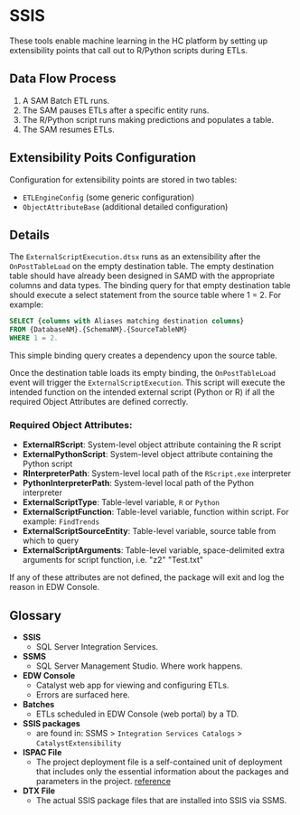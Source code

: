 # SSIS

These tools enable machine learning in the HC platform by setting up extensibility points that call out to R/Python scripts during ETLs.

## Data Flow Process

1. A SAM Batch ETL runs.
2. The SAM pauses ETLs after a specific entity runs.
3. The R/Python script runs making predictions and populates a table.
4. The SAM resumes ETLs.

## Extensibility Poits Configuration

Configuration for extensibility points are stored in two tables:

- `ETLEngineConfig` (some generic configuration)
- `ObjectAttributeBase` (additional detailed configuration)

## Details

The `ExternalScriptExecution.dtsx` runs as an extensibility after the `OnPostTableLoad` on the empty destination table. The empty destination table should have already been designed in SAMD with the appropriate columns and data types. The binding query for that empty destination table should execute a select statement from the source table where 1 = 2. For example:

```sql
SELECT {columns with Aliases matching destination columns}
FROM {DatabaseNM}.{SchemaNM}.{SourceTableNM}
WHERE 1 = 2.
```

This simple binding query creates a dependency upon the source table.

Once the destination table loads its empty binding, the `OnPostTableLoad` event will trigger the `ExternalScriptExecution`. This script will execute the intended function on the intended external script (Python or R) if all the required Object Attributes are defined correctly.

### Required Object Attributes:

- **ExternalRScript**: System-level object attribute containing the R script
- **ExternalPythonScript**: System-level object attribute containing the Python script
- **RInterpreterPath**: System-level local path of the `RScript.exe` interpreter
- **PythonInterpreterPath**: System-level local path of the Python interpreter
- **ExternalScriptType**: Table-level variable, `R` or `Python`
- **ExternalScriptFunction**: Table-level variable, function within script. For example: `FindTrends`
- **ExternalScriptSourceEntity**: Table-level variable, source table from which to query
- **ExternalScriptArguments**: Table-level variable, space-delimited extra arguments for script function, i.e. "z2" "Test.txt"

If any of these attributes are not defined, the package will exit and log the reason in EDW Console.

## Glossary

- **SSIS**
    + SQL Server Integration Services.
- **SSMS**
    + SQL Server Management Studio. Where work happens.
- **EDW Console**
    + Catalyst web app for viewing and configuring ETLs.
    + Errors are surfaced here.
- **Batches**
    + ETLs scheduled in EDW Console (web portal) by a TD.
- **SSIS packages**
    + are found in: SSMS > `Integration Services Catalogs` > `CatalystExtensibility`
- **ISPAC File**
    + The project deployment file is a self-contained unit of deployment that includes only the essential information about the packages and parameters in the project. [reference](https://docs.microsoft.com/en-us/sql/integration-services/packages/deploy-integration-services-ssis-projects-and-packages)
- **DTX File**
    + The actual SSIS package files that are installed into SSIS via SSMS.